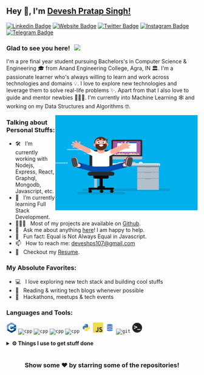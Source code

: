 ## Hey 👋, I'm [Devesh Pratap Singh!](https://github.com/idevesh/)

[![Linkedin Badge](https://img.shields.io/badge/-LinkedIn-0e76a8?style=flat-square&logo=Linkedin&logoColor=white)](https://linkedin.com/in/idevesh)
[![Website Badge](https://img.shields.io/badge/Website-3b5998?style=flat-square&logo=google-chrome&logoColor=white)](https://idevesh.github.io/)
[![Twitter Badge](https://img.shields.io/badge/-Twitter-00acee?style=flat-square&logo=Twitter&logoColor=white)](https://twitter.com/ideveshps)
[![Instagram Badge](https://img.shields.io/badge/-Instagram-e4405f?style=flat-square&logo=Instagram&logoColor=white)](https://instagram.com/ideveshpratapsingh/)
[![Telegram Badge](https://img.shields.io/badge/-Telegram-0088cc?style=flat-square&logo=Telegram&logoColor=white)](https://t.me/)

### Glad to see you here! &nbsp; ![](https://visitor-badge.glitch.me/badge?page_id=idevesh.idevesh&style=flat-square&color=0088cc)

I'm a pre final year student pursuing Bachelors's in Computer Science & Engineering 🎓 from Anand Engineering College, Agra, IN 🏛. I'm a passionate learner who's always willing to learn and work across technologies and domains 💡. I love to explore new technologies and leverage them to solve real-life problems ✨. Apart from that I also love to guide and mentor newbies 👨🏻‍💻. I'm currently into Machine Learning 🕸️ and working on my Data Structures and Algorithms 🤓.


<img align="right" height="250" width="375" alt="" src="https://raw.githubusercontent.com/idevesh/idevesh/master/gifs/coder.gif" />

### Talking about Personal Stuffs:

- 🛠 &nbsp; I’m currently working with Nodejs, Express, React, <br /> Graphql, Mongodb, Javascript, etc.
- 🚀 &nbsp; I’m currently learning Full Stack Development.
- 👨🏻‍💻 &nbsp; Most of my projects are available on [Github](https://github.com/idevesh).
- 💬 &nbsp; Ask me about anything [here](https://github.com/idevesh/idevesh/issues/2)! I am happy to help.
- 👾 &nbsp; Fun fact: Equal is Not Always Equal in Javascript.
- 📫 &nbsp; How to reach me: deveshps107@gmail.com
- 📝 &nbsp; Checkout my [Resume](https://github.com/idevesh/idevesh/blob/master/resume.pdf).

### My Absolute Favorites:

- 💻 &nbsp; I love exploring new tech stack and building cool stuffs
- 📰 &nbsp; Reading & writing tech blogs whenever possible
- 🍕 &nbsp; Hackathons, meetups & tech events

### Languages and Tools:

<code><img height="27" src="https://raw.githubusercontent.com/github/explore/80688e429a7d4ef2fca1e82350fe8e3517d3494d/topics/cpp/cpp.png" alt="cpp"></code>
<code><img hieght="27" width="27" src="https://cdn3.iconfinder.com/data/icons/popular-services-brands/512/php-512.png" alt="cpp"></code>
<code><img hieght="27" width="27" src="https://cdn0.iconfinder.com/data/icons/machine-learning-flat/58/012_Computer_Thoughts-512.png" alt="cpp"></code>
<code><img hieght="27" width="27" src="https://cdn4.iconfinder.com/data/icons/internet-of-things-35/200/car-512.png" alt="cpp"></code>
<code><img hieght="27" width="27" src="https://cdn1.iconfinder.com/data/icons/logotypes/32/badge-html-5-512.png" alt="cpp"></code>
<code><img height="27" src="https://raw.githubusercontent.com/github/explore/80688e429a7d4ef2fca1e82350fe8e3517d3494d/topics/python/python.png" alt="python"></code>
<code><img height="27" src="https://raw.githubusercontent.com/github/explore/80688e429a7d4ef2fca1e82350fe8e3517d3494d/topics/javascript/javascript.png" alt="javascript"></code>
<code><img height="27" src="https://raw.githubusercontent.com/github/explore/80688e429a7d4ef2fca1e82350fe8e3517d3494d/topics/sql/sql.png" alt="sql"></code>
<code><img height="27" src="https://devicons.github.io/devicon/devicon.git/icons/git/git-original.svg" alt="git"></code>
<code><img height="27" src="https://raw.githubusercontent.com/github/explore/80688e429a7d4ef2fca1e82350fe8e3517d3494d/topics/terminal/terminal.png" alt="terminal"></code>

<!--
<code><img height="25" src="https://raw.githubusercontent.com/github/explore/80688e429a7d4ef2fca1e82350fe8e3517d3494d/topics/sass/sass.png" alt="sass"></code>
-->
 
<details>	
  <br />
  <summary><b>⚙️ Things I use to get stuff done</b></summary>
  	<ul>
  	    <li><b>OS:</b> Ubuntu 20.04 & Windows 10</li>
	    <li><b>Laptop: </b> Acer Nitro 5 (i5) (GTX 1650)</li>
  	    <li><b>Browser: </b> Microsoft Edge & Firefox</li>
	    <li><b>Code Editor:</b> VSCode - The best editor out there</li>
	    <li><b>To Stay Updated:</b> Dev.to, Medium and Twitter</li>
	    <br />
	⚛️ Checkout My VSCode Configrations <a href="">Here</a>.
	</ul>	
</details>

#

<div align="center">

### Show some ❤️ by starring some of the repositories!

</div>
